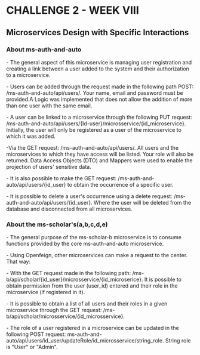<h1>CHALLENGE 2 - WEEK VIII</h1>
<h2>Microservices Design with Specific Interactions</h2>

<p>
  <h3>About ms-auth-and-auto</h3>
    <p>- The general aspect of this microservice is managing user registration and creating a link between a user added to the system and their authorization to a microservice.</p>
    <p>- Users can be added through the request made in the following path POST: /ms-auth-and-auto/api/users/. Your name, email and password must be provided.A Logic was implemented that does not allow the           addition of more than one user with the same email.</p>
    <p>- A user can be linked to a microservice through the following PUT request: /ms-auth-and-auto/api/users/{Id-user}/microsservice/{id_microservice}. Initially, the user will only be registered as a user         of the microservice to which it was added.</p>
    <p>-Via the GET request: /ms-auth-and-auto/api/users/. All users and the microservices to which they have access will be listed. Your role will also be returned. Data Access Objects (DTO) and Mappers           were used to enable the projection of users' sensitive data.</p>
    <p>- It is also possible to make the GET request: /ms-auth-and-auto/api/users/{id_user} to obtain the occurrence of a specific user.</p>
    <p>- It is possible to delete a user's occurrence using a delete request: /ms-auth-and-auto/api/users/{id_user}. Where the user will be deleted from the database and disconnected from all microservices.</p>

</p>

<p>
  <h3>About the ms-scholar's(a,b,c,d,e)</h3>
  <p>- The general purpose of the ms-scholar-b microservice is to consume functions provided by the core ms-auth-and-auto microservice.</p>
  <p>- Using Openfeign, other microservices can make a request to the center. That way:</p>
  <p>- With the GET request made in the following path: /ms-b/api/scholar/{id_user}/microsservice/{id_microserice}. It is possible to obtain permission from the user (user_id) entered and their role in the       microservice (if registered in it).</p>
  <p>- It is possible to obtain a list of all users and their roles in a given microservice through the GET request: /ms-b/api/scholar/microsservice/{id_microsservice}.</p>
  <p>- The role of a user registered in a microservice can be updated in the following POST request: ms-auth-and-auto/api/users/id_user/updateRole/id_microsservice/string_role. String role is "User" or "Admin".</p>

</p>
